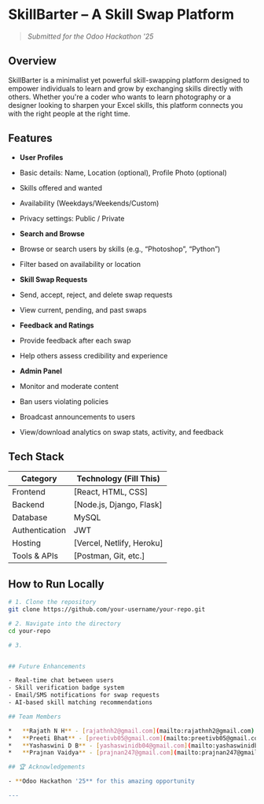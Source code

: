 #  SkillBarter – A Skill Swap Platform

>  *Submitted for the Odoo Hackathon '25*

## Overview

SkillBarter is a minimalist yet powerful skill-swapping platform designed to empower individuals to learn and grow by exchanging skills directly with others. Whether you're a coder who wants to learn photography or a designer looking to sharpen your Excel skills, this platform connects you with the right people at the right time.

## Features

-  **User Profiles**
  - Basic details: Name, Location (optional), Profile Photo (optional)
  - Skills offered and wanted
  - Availability (Weekdays/Weekends/Custom)
  - Privacy settings: Public / Private

-  **Search and Browse**
  - Browse or search users by skills (e.g., “Photoshop”, “Python”)
  - Filter based on availability or location

-  **Skill Swap Requests**
  - Send, accept, reject, and delete swap requests
  - View current, pending, and past swaps

-  **Feedback and Ratings**
  - Provide feedback after each swap
  - Help others assess credibility and experience

-  **Admin Panel**
  - Monitor and moderate content
  - Ban users violating policies
  - Broadcast announcements to users
  - View/download analytics on swap stats, activity, and feedback

## Tech Stack

| Category       | Technology (Fill This)           |
|----------------|----------------------------------|
| Frontend       | [React, HTML, CSS]               |
| Backend        | [Node.js, Django, Flask]         |
| Database       | MySQL                            |
| Authentication | JWT                              |
| Hosting        | [Vercel, Netlify, Heroku]        |
| Tools & APIs   | [Postman, Git, etc.]             |


## How to Run Locally

```bash
# 1. Clone the repository
git clone https://github.com/your-username/your-repo.git

# 2. Navigate into the directory
cd your-repo

# 3. 


## Future Enhancements

- Real-time chat between users  
- Skill verification badge system  
- Email/SMS notifications for swap requests  
- AI-based skill matching recommendations  

## Team Members

*   **Rajath N H** - [rajathnh2@gmail.com](mailto:rajathnh2@gmail.com)
*   **Preeti Bhat** - [preetivb05@gmail.com](mailto:preetivb05@gmail.com)
*   **Yashaswini D B** - [yashaswinidb04@gmail.com](mailto:yashaswinidb04@gmail.com)
*   **Prajnan Vaidya** - [prajnan247@gmail.com](mailto:prajnan247@gmail.com)

## 🏆 Acknowledgements

- **Odoo Hackathon '25** for this amazing opportunity

---

